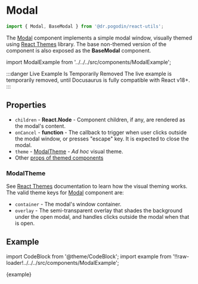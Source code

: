 # Modal
```jsx
import { Modal, BaseModal } from '@dr.pogodin/react-utils';
```
The [Modal] component implements a simple modal window, visually themed using
[React Themes] library. The base non-themed version of the component is also
exposed as the **BaseModal** component.

import ModalExample from '../../../src/components/ModalExample';

:::danger Live Example Is Temporarily Removed
The live example is temporarily removed, until Docusaurus is fully compatible with React v18+.
:::

## Properties
- `children` - **React.Node** - Component children, if any, are rendered as
  the modal's content.
- `onCancel` - **function** - The callback to trigger when user clicks outside
  the modal window, or presses "escape" key. It is expected to close the modal.
- `theme` - [ModalTheme] - _Ad hoc_ visual theme.
- Other [props of themed components](https://www.npmjs.com/package/@dr.pogodin/react-themes#themed-component-properties)

### ModalTheme
See [React Themes] documentation to learn how the visual theming works.
The valid theme keys for [Modal] component are:
- `container` - The modal's window container.
- `overlay` - The semi-transparent overlay that shades the background under
  the open modal, and handles clicks outside the modal when that is open.

## Example

import CodeBlock from '@theme/CodeBlock';
import example from '!!raw-loader!../../../src/components/ModalExample';

<CodeBlock className="language-jsx">{example}</CodeBlock>

[Example]: #example
[Modal]: /docs/api/components/modal
[ModalTheme]: #modaltheme
[React Themes]: https://dr.pogodin.studio/docs/react-themes

